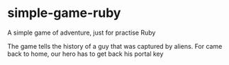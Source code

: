 # simple-game-ruby
A simple game of adventure, just for practise Ruby

The game tells the history of a guy that was captured by aliens.
For came back to home, our hero has to get back his portal key
